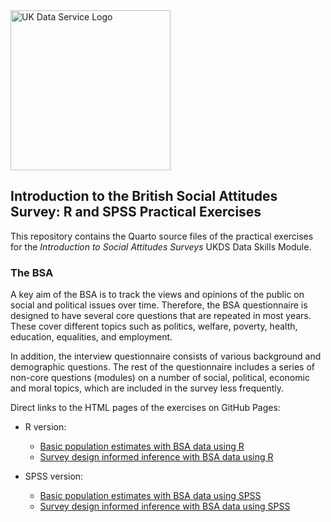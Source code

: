 <img src="pics/UKDS_Logos_Col_Grey_300dpi.png" alt="UK Data Service Logo" style="width:256px;"/>



## Introduction to the British Social Attitudes Survey: R and SPSS Practical Exercises

This repository contains the Quarto source files of the practical exercises for the *Introduction to Social Attitudes Surveys* UKDS Data Skills Module.

### The BSA

A key aim of the BSA is to track the views and opinions of the public on social and political issues over time. Therefore, the BSA questionnaire is  designed to have several core questions that are repeated in most years. These cover different topics such as politics, welfare, poverty,  health, education, equalities, and employment.

In addition, the interview questionnaire consists of various  background and demographic questions. The rest of the questionnaire  includes a series of non-core questions (modules) on a number of social, political, economic and moral topics, which are included in the survey  less frequently.

Direct links to the HTML pages of the exercises on GitHub Pages:

- R version:

  - <a href="https://ukdataserviceopen.github.io/Introduction_to_the_BSA/Population estimates using the BSAS with R.html" target="_blank" rel="noopener noreferrer" >Basic population estimates with BSA data using R </a>
  - <a href="https://ukdataserviceopen.github.io/Introduction_to_the_BSA/infer_w_survey_design_usingR.html" target="_blank" rel="noopener noreferrer" >Survey design informed inference with BSA data using R</a>

- SPSS version:

  - <a href="https://ukdataserviceopen.github.io/Introduction_to_the_BSA/Pop_estimates_using_the_BSAS_and_SPSS.html" target="_blank" rel="noopener noreferrer" >Basic population estimates with BSA data using SPSS </a>
  - <a href="https://ukdataserviceopen.github.io/Introduction_to_the_BSA/infer_w_survey_design_usingSPSS.html" target="_blank" rel="noopener noreferrer" > Survey design informed inference with BSA data using SPSS </a>
